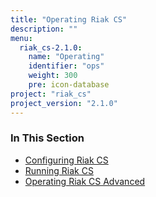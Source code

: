 ```yaml
---
title: "Operating Riak CS"
description: ""
menu:
  riak_cs-2.1.0:
    name: "Operating"
    identifier: "ops"
    weight: 300
    pre: icon-database
project: "riak_cs"
project_version: "2.1.0"
---
```


### In This Section

- [Configuring Riak CS](../cookbooks/configuration)
- [Running Riak CS](./running)
- [Operating Riak CS Advanced](./advanced)
